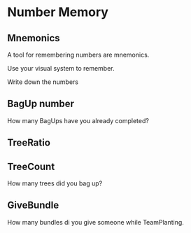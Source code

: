 # Number Memory

## Mnemonics

A tool for remembering numbers are mnemonics. 

Use your visual system to remember.

Write down the numbers

## BagUp number

How many BagUps have you already completed?

## TreeRatio



## TreeCount

How many trees did you bag up?

## GiveBundle

How many bundles di you give someone while TeamPlanting.

